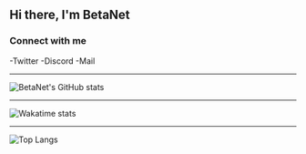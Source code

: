 <!--                                                                -->
<!--    File: README.md                                             -->
<!--                                                                -->
<!--    Created on Thu Aug 26 2021 12:11:26                         -->
<!--    by Felix Hollitzer (BetaNet)                                -->
<!--                                                                -->
<!--    Copyright (c) 2021 Felix Hollitzer. All rights reserved.    -->
<!--                                                                -->
<!--                                                                -->
## Hi there, I'm BetaNet

### Connect with me
-Twitter
-Discord
-Mail

---

![BetaNet's GitHub stats](https://github-readme-stats.vercel.app/api?username=betanet2001&show_icons=true&theme=merko&hide_border=true&count_private=true)

---

![Wakatime stats](https://github-readme-stats.vercel.app/api/wakatime?username=betanet2001&theme=merko&hide_border=true)

---

![Top Langs](https://github-readme-stats.vercel.app/api/top-langs/?username=betanet2001&theme=merko&hide_border=true)
